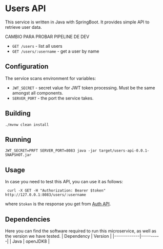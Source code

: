 # Users API
This service is written in Java with SpringBoot. It provides simple API to retrieve user data.

CAMBIO PARA PROBAR PIPELINE DE DEV

- `GET /users` - list all users
- `GET /users/:username` - get a user by name

## Configuration

The service scans environment for variables:
- `JWT_SECRET` - secret value for JWT token processing. Must be the same amongst all components.
- `SERVER_PORT` - the port the service takes.

## Building

```
./mvnw clean install
```
## Running
```
JWT_SECRET=PRFT SERVER_PORT=8083 java -jar target/users-api-0.0.1-SNAPSHOT.jar
```
## Usage
In case you need to test this API, you can use it as follows:
```
 curl -X GET -H "Authorization: Bearer $token" http://127.0.0.1:8083/users/:username
```
where `$token` is the response you get from [Auth API](/auth-api). 

## Dependencies
Here you can find the software required to run this microservice, as well as the version we have tested. 
|  Dependency | Version  |
|-------------|----------|
| Java        | openJDK8 |